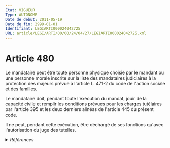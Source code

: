 ```yaml
---
État: VIGUEUR
Type: AUTONOME
Date de début: 2011-05-19
Date de fin: 2999-01-01
Identifiant: LEGIARTI000024042725
URL: article/LEGI/ARTI/00/00/24/04/27/LEGIARTI000024042725.xml
---
```


<h1>Article 480</h1>

Le mandataire peut être toute personne physique choisie par le mandant ou une
personne morale inscrite sur la liste des mandataires judiciaires à la
protection des majeurs prévue à l'article L. 471-2 du code de l'action sociale
et des familles.<br />

Le mandataire doit, pendant toute l'exécution du mandat, jouir de la capacité
civile et remplir les conditions prévues pour les charges tutélaires par
l'article 395 et les deux derniers alinéas de l'article 445 du présent code.<br />

Il ne peut, pendant cette exécution, être déchargé de ses fonctions qu'avec
l'autorisation du juge des tutelles.


<details>
  <summary><em>Références</em></summary>

  <h2>Articles faisant référence à l'article</h2>
  
  <ul>
    <li>
      <a href="https://legal.tricoteuses.fr//redirection/LEGIARTI000006798076?vers=git&vers=legifrance">Code de l'action sociale et des familles - article L471-2 AUTONOME VIGUEUR, en vigueur depuis le 2009-01-01</a> CITATION cible
    </li>
    <li>
      <a href="https://legal.tricoteuses.fr//redirection/LEGIARTI000019288933?vers=git&vers=legifrance">Code civil - article 445 AUTONOME VIGUEUR, en vigueur depuis le 2009-02-01</a> CITATION cible
    </li>
    <li>
      <a href="https://legal.tricoteuses.fr//redirection/LEGIARTI000006427490?vers=git&vers=legifrance">Code civil - article 445 AUTONOME MODIFIE, en vigueur du 1965-06-15 au 2009-02-01</a> CITATION cible
    </li>
    <li>
      <a href="https://legal.tricoteuses.fr//redirection/LEGIARTI000006427491?vers=git&vers=legifrance">Code civil - article 445 AUTONOME MODIFIE_MORT_NE, en vigueur du 2009-01-01 au 2008-08-06</a> CITATION cible
    </li>
    <li>
      <a href="https://legal.tricoteuses.fr//redirection/LEGIARTI000024023466?vers=git&vers=legifrance">LOI n° 2011-525 du 17 mai 2011 de simplification et d'amélioration de la qualité du droit - article 195 ENTIEREMENT_MODIF</a> MODIFIE source
    </li>
  </ul>
  
  <h2>Références faites par l'article</h2>
  
  <ul>
    <li>
      2011-05-17 MODIFIE cible <a href="https://legal.tricoteuses.fr//redirection/LEGIARTI000024023466?vers=git&vers=legifrance">LOI n° 2011-525 du 17 mai 2011 de simplification et d'amélioration de la qualité du droit - article 195 ENTIEREMENT_MODIF</a>
    </li>
    <li>
      2999-01-01 CONCORDANCE cible <a href="https://legal.tricoteuses.fr//redirection/LEGIARTI000006427916?vers=git&vers=legifrance">Code civil - article 413-5 AUTONOME MODIFIE, en vigueur du 2009-01-01 au 2016-01-01</a>
    </li>
    <li>
      2999-01-01 CONCORDE source <a href="https://legal.tricoteuses.fr//redirection/LEGIARTI000006427916?vers=git&vers=legifrance">Code civil - article 413-5 AUTONOME MODIFIE, en vigueur du 2009-01-01 au 2016-01-01</a>
    </li>
    <li>
      2999-01-01 CITATION source <a href="https://legal.tricoteuses.fr//redirection/LEGIARTI000006427490?vers=git&vers=legifrance">Code civil - article 445 AUTONOME MODIFIE, en vigueur du 1965-06-15 au 2009-02-01</a>
    </li>
    <li>
      2999-01-01 CITATION cible <a href="https://legal.tricoteuses.fr//redirection/LEGIARTI000050505810?vers=git&vers=legifrance">Code de procédure civile - article 1259-3 AUTONOME VIGUEUR, en vigueur depuis le 2024-11-18</a>
    </li>
    <li>
      2999-01-01 CITATION source <a href="https://legal.tricoteuses.fr//redirection/LEGIARTI000006798076?vers=git&vers=legifrance">Code de l'action sociale et des familles - article L471-2 AUTONOME VIGUEUR, en vigueur depuis le 2009-01-01</a>
    </li>
    <li>
      CODIFICATION source Loi 1803-03-14
    </li>
  </ul>
</details>
